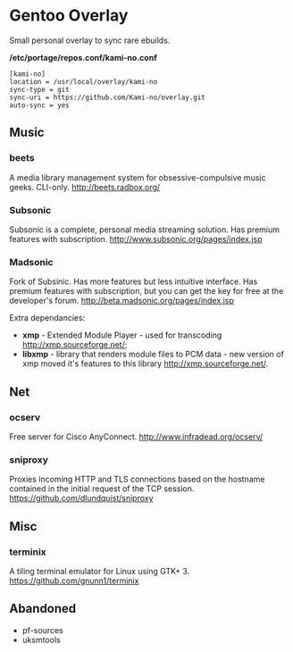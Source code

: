 # Gentoo Overlay
Small personal overlay to sync rare ebuilds.

**/etc/portage/repos.conf/kami-no.conf**

```
[kami-no]
location = /usr/local/overlay/kami-no
sync-type = git
sync-uri = https://github.com/Kami-no/overlay.git
auto-sync = yes
```

## Music
### beets
A media library management system for obsessive-compulsive music geeks. CLI-only. http://beets.radbox.org/
### Subsonic
Subsonic is a complete, personal media streaming solution. Has premium features with subscription. http://www.subsonic.org/pages/index.jsp
### Madsonic
Fork of Subsinic. Has more features but less intuitive interface. Has premium features with subscription, but you can get the key for free at the developer's forum. http://beta.madsonic.org/pages/index.jsp

Extra dependancies:
- **xmp** - Extended Module Player - used for transcoding http://xmp.sourceforge.net/;
- **libxmp** - library that renders module files to PCM data - new version of xmp moved it's features to this library http://xmp.sourceforge.net/.

## Net
### ocserv
Free server for Cisco AnyConnect. http://www.infradead.org/ocserv/
### sniproxy
Proxies incoming HTTP and TLS connections based on the hostname contained in the initial request of the TCP session. https://github.com/dlundquist/sniproxy

## Misc
### terminix
A tiling terminal emulator for Linux using GTK+ 3. https://github.com/gnunn1/terminix

## Abandoned
- pf-sources
- uksmtools 

